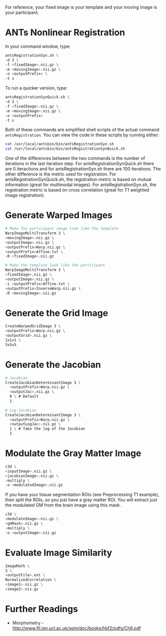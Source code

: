 For reference, your fixed image is your template and your moving image is your participant.

# ANTs Nonlinear Registration

In your command window, type:

```bash
antsRegistrationSyn.sh \
-d 3 \
-f <fixedImage>.nii.gz \
-m <movingImage>.nii.gz \
-o <outputPrefix> \
-t s
```

To run a quicker version, type:
```bash
antsRegistrationSynQuick.sh \
-d 3 \
-f <fixedImage>.nii.gz \
-m <movingImage>.nii.gz \
-o <outputPrefix>
-t s
```

Both of these commands are simplified shell scripts of the actual command `antsRegistration`. You can view the code in these scripts by running either:

```bash
cat /usr/local/antsbin/bin/antsRegistrationSyn.sh
cat /usr/local/antsbin/bin/antsRegistrationSynQuick.sh
```

One of the differences between the two commands is the number of iterations in the last iteration step. For antsRegistrationSynQuick.sh there are 0 iteractions and for antsRegistrationSyn.sh there are 100 iterations. The other difference is the metric used for registration. For antsRegistrationSynQuick.sh, the registration metric is based on mutual information (great for multimodal images). For antsRegistrationSyn.sh, the registration metric is based on cross correlation (great for T1 weighted image registration).


# Generate Warped Images

```bash
# Make the participant image look like the template
WarpImageMultiTransform 3 \
<movingImage>.nii.gz \
<outputImage>.nii.gz \
<outputPrefix>Warp.nii.gz \
<outputPrefix>Affine.txt \
-R <fixedImage>.nii.gz

# Make the template look like the participant
WarpImageMultiTransform 3 \
<fixedImage>.nii.gz \
<outputImage>.nii.gz \
-i <outputPrefix>Affine.txt \
<outputPrefix>InverseWarp.nii.gz \
-R <movingImage>.nii.gz
```

# Generate the Grid Image

```bash
CreateWarpedGridImage 3 \
<outputPrefix>Warp.nii.gz \
<outputGrid>.nii.gz \
1x1x1 \ 
5x5x5 
```

# Generate the Jacobian

```bash
# Jacobian
CreateJacobianDeterminantImage 3 \
  <outputPrefix>Warp.nii.gz \
  <outputJac>.nii.gz \
  0 \ # Default
  1
  
# Log Jacobian
CreateJacobianDeterminantImage 3 \
  <outputPrefix>Warp.nii.gz \
  <outputLogJac>.nii.gz \
  1 \ # Take the log of the Jacobian  
  1
```

# Modulate the Gray Matter Image

```bash
c3d \
<inputImage>.nii.gz \
<jacobianImage>.nii.gz \
-multiply \
-o <modulatedImage>.nii.gz
```

If you have your tissue segmentation ROIs (see Preprocessing T1 example), then split the ROIs, so you just have a gray matter ROI. You will extract just the modulated GM from the brain image using this mask.

```bash
c3d \
<modulateImage>.nii.gz \
<gmMask>.nii.gz \
-multiply \
-o <outputImage>.nii.gz
```

# Evaluate Image Similarity

```bash
ImageMath \
3 \
<outputFile>.ext \
NormalizedCorrelation \
<image1>.nii.gz \
<image2>.nii.gz
```

# Further Readings

* Morphometry - http://www.fil.ion.ucl.ac.uk/spm/doc/books/hbf2/pdfs/Ch6.pdf
